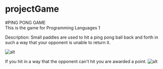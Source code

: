 # projectGame
#PING PONG GAME
<br>This is the game for Programming Languages 1

Description:
Small paddles are used to hit a ping pong ball back and forth in such a way that your opponent is unable to return it.

![alt](https://sun9-28.userapi.com/impg/Ffi_jxBx1DLxHQph71PS8CN1jhRtwHY5IyuR4A/Cis1kTzXGbc.jpg?size=1348x863&quality=96&proxy=1&sign=d0198b2aceccd1ce412cce2058d603a7&type=album)

If you hit in a way that the opponent can't hit you are awarded a point.
![alt](https://sun9-44.userapi.com/impg/Yh-hs5Bv-sjXVJ2tucSr8HuZlWjyr1bEz4P1qA/eJOeKWvRYIU.jpg?size=1256x810&quality=96&proxy=1&sign=897b2d4343a82929756e83554f2756ae&type=album)
